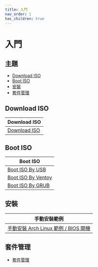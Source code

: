 ```yaml
---
title: 入門
nav_order: 1
has_children: true
---
```


# 入門


## 主題

* [Download ISO](#download-iso)
* [Boot ISO](#boot-iso)
* [安裝](#安裝)
* [套件管理](#套件管理)


## Download ISO

| Download ISO |
| --- |
| [Download ISO](https://samwhelp.github.io/note-about-archlinux/read/core/iso/download-iso.html) |


## Boot ISO

| Boot ISO |
| --- |
| [Boot ISO By USB](https://samwhelp.github.io/note-about-archlinux/read/core/iso/boot-iso/boot-iso-by-usb.html) |
| [Boot ISO By Ventoy](https://samwhelp.github.io/note-about-archlinux/read/core/iso/boot-iso/boot-iso-by-ventoy.html) |
| [Boot ISO By GRUB](https://samwhelp.github.io/note-about-archlinux/read/core/iso/boot-iso/boot-iso-by-grub.html) |


## 安裝

| 手動安裝範例 |
| --- |
| [手動安裝 Arch Linux 範例 / BIOS 開機](https://samwhelp.github.io/note-about-archlinux/read/core/install/demo-manual-install-for-bios-start.html)


## 套件管理

* [套件管理](https://samwhelp.github.io/note-about-archlinux/read/start/package_management.html)

